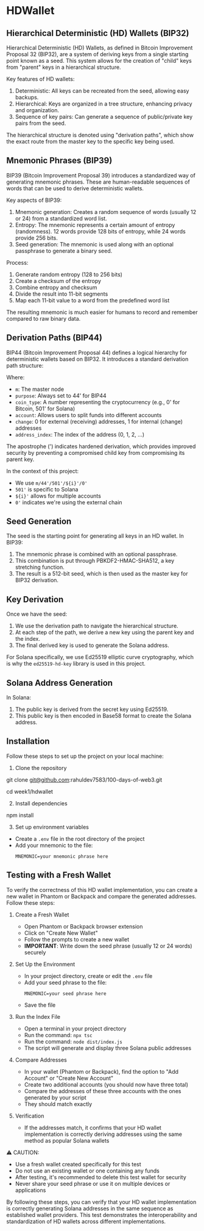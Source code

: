 # HDWallet

## Hierarchical Deterministic (HD) Wallets (BIP32)

Hierarchical Deterministic (HD) Wallets, as defined in Bitcoin Improvement Proposal 32 (BIP32), are a system of deriving keys from a single starting point known as a seed. This system allows for the creation of "child" keys from "parent" keys in a hierarchical structure.

Key features of HD wallets:

1. Deterministic: All keys can be recreated from the seed, allowing easy backups.
2. Hierarchical: Keys are organized in a tree structure, enhancing privacy and organization.
3. Sequence of key pairs: Can generate a sequence of public/private key pairs from the seed.

The hierarchical structure is denoted using "derivation paths", which show the exact route from the master key to the specific key being used.

## Mnemonic Phrases (BIP39)

BIP39 (Bitcoin Improvement Proposal 39) introduces a standardized way of generating mnemonic phrases. These are human-readable sequences of words that can be used to derive deterministic wallets.

Key aspects of BIP39:

1. Mnemonic generation: Creates a random sequence of words (usually 12 or 24) from a standardized word list.
2. Entropy: The mnemonic represents a certain amount of entropy (randomness). 12 words provide 128 bits of entropy, while 24 words provide 256 bits.
3. Seed generation: The mnemonic is used along with an optional passphrase to generate a binary seed.

Process:

1. Generate random entropy (128 to 256 bits)
2. Create a checksum of the entropy
3. Combine entropy and checksum
4. Divide the result into 11-bit segments
5. Map each 11-bit value to a word from the predefined word list

The resulting mnemonic is much easier for humans to record and remember compared to raw binary data.

## Derivation Paths (BIP44)

BIP44 (Bitcoin Improvement Proposal 44) defines a logical hierarchy for deterministic wallets based on BIP32. It introduces a standard derivation path structure:

Where:

- `m`: The master node
- `purpose`: Always set to 44' for BIP44
- `coin_type`: A number representing the cryptocurrency (e.g., 0' for Bitcoin, 501' for Solana)
- `account`: Allows users to split funds into different accounts
- `change`: 0 for external (receiving) addresses, 1 for internal (change) addresses
- `address_index`: The index of the address (0, 1, 2, ...)

The apostrophe (') indicates hardened derivation, which provides improved security by preventing a compromised child key from compromising its parent key.

In the context of this project:

- We use `m/44'/501'/${i}'/0'`
- `501'` is specific to Solana
- `${i}'` allows for multiple accounts
- `0'` indicates we're using the external chain

## Seed Generation

The seed is the starting point for generating all keys in an HD wallet. In BIP39:

1. The mnemonic phrase is combined with an optional passphrase.
2. This combination is put through PBKDF2-HMAC-SHA512, a key stretching function.
3. The result is a 512-bit seed, which is then used as the master key for BIP32 derivation.

## Key Derivation

Once we have the seed:

1. We use the derivation path to navigate the hierarchical structure.
2. At each step of the path, we derive a new key using the parent key and the index.
3. The final derived key is used to generate the Solana address.

For Solana specifically, we use Ed25519 elliptic curve cryptography, which is why the `ed25519-hd-key` library is used in this project.

## Solana Address Generation

In Solana:

1. The public key is derived from the secret key using Ed25519.
2. This public key is then encoded in Base58 format to create the Solana address.

## Installation

Follow these steps to set up the project on your local machine:

1. Clone the repository

git clone git@github.com:rahuldev7583/100-days-of-web3.git

cd week1/hdwallet

2. Install dependencies

npm install

3. Set up environment variables

- Create a `.env` file in the root directory of the project
- Add your mnemonic to the file:
  ```
  MNEMONIC=your mnemonic phrase here
  ```

## Testing with a Fresh Wallet

To verify the correctness of this HD wallet implementation, you can create a new wallet in Phantom or Backpack and compare the generated addresses. Follow these steps:

1. Create a Fresh Wallet

   - Open Phantom or Backpack browser extension
   - Click on "Create New Wallet"
   - Follow the prompts to create a new wallet
   - **IMPORTANT**: Write down the seed phrase (usually 12 or 24 words) securely

2. Set Up the Environment

   - In your project directory, create or edit the `.env` file
   - Add your seed phrase to the file:
     ```
     MNEMONIC=your seed phrase here
     ```
   - Save the file

3. Run the Index File

   - Open a terminal in your project directory
   - Run the command: `npx tsc`
   - Run the command: `node dist/index.js`
   - The script will generate and display three Solana public addresses

4. Compare Addresses

   - In your wallet (Phantom or Backpack), find the option to "Add Account" or "Create New Account"
   - Create two additional accounts (you should now have three total)
   - Compare the addresses of these three accounts with the ones generated by your script
   - They should match exactly

5. Verification
   - If the addresses match, it confirms that your HD wallet implementation is correctly deriving addresses using the same method as popular Solana wallets

⚠️ CAUTION:

- Use a fresh wallet created specifically for this test
- Do not use an existing wallet or one containing any funds
- After testing, it's recommended to delete this test wallet for security
- Never share your seed phrase or use it on multiple devices or applications

By following these steps, you can verify that your HD wallet implementation is correctly generating Solana addresses in the same sequence as established wallet providers. This test demonstrates the interoperability and standardization of HD wallets across different implementations.
